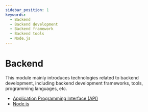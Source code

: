 ```yaml
---
sidebar_position: 1
keywords:
  - Backend
  - Backend development
  - Backend framework
  - Backend tools
  - Node.js
---
```


# Backend

This module mainly introduces technologies related to backend development, including backend development frameworks, tools, programming languages, etc.

- [Application Programming Interface (API)](web-api)
- [Node.js](/docs/category/node)
